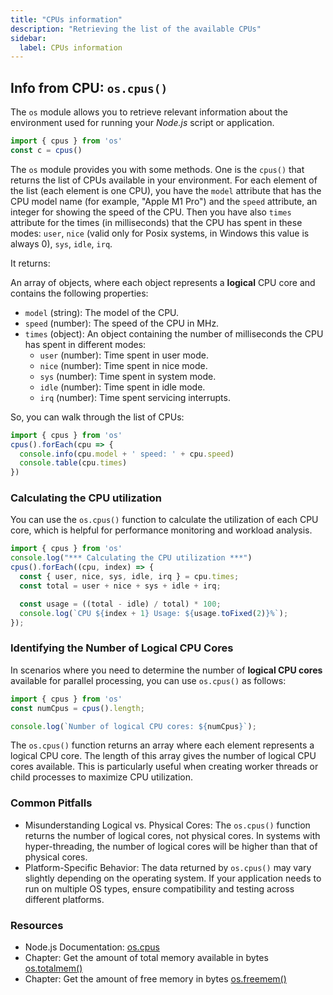 ```yaml
---
title: "CPUs information"
description: "Retrieving the list of the available CPUs"
sidebar:
  label: CPUs information
---
```

## Info from CPU: `os.cpus()`

The `os` module allows you to retrieve relevant information about the environment used for running your _Node.js_ script or application.

```javascript
import { cpus } from 'os'
const c = cpus()
```

The `os` module provides you with some methods. One is the `cpus()` that returns the list of CPUs available in your environment. For each element of the list (each element is one CPU), you have the `model` attribute that has the CPU model name (for example, "Apple M1 Pro") and the `speed` attribute, an integer for showing the speed of the CPU.
Then you have also `times` attribute for the times (in milliseconds) that the CPU has spent in these modes: `user`, `nice` (valid only for Posix systems, in Windows this value is always 0), `sys`, `idle`, `irq`.

It returns:

An array of objects, where each object represents a **logical** CPU core and contains the following properties:
- `model` (string): The model of the CPU.
- `speed` (number): The speed of the CPU in MHz.
- `times` (object): An object containing the number of milliseconds the CPU has spent in different modes:
  - `user` (number): Time spent in user mode.
  - `nice` (number): Time spent in nice mode.
  - `sys` (number): Time spent in system mode.
  - `idle` (number): Time spent in idle mode.
  - `irq` (number): Time spent servicing interrupts.

So, you can walk through the list of CPUs:

```js
import { cpus } from 'os'
cpus().forEach(cpu => {
  console.info(cpu.model + ' speed: ' + cpu.speed)
  console.table(cpu.times)
})
```


### Calculating the CPU utilization

You can use the `os.cpus()` function to calculate the utilization of each CPU core, which is helpful for performance monitoring and workload analysis.

```javascript
import { cpus } from 'os'
console.log("*** Calculating the CPU utilization ***")
cpus().forEach((cpu, index) => {
  const { user, nice, sys, idle, irq } = cpu.times;
  const total = user + nice + sys + idle + irq;

  const usage = ((total - idle) / total) * 100;
  console.log(`CPU ${index + 1} Usage: ${usage.toFixed(2)}%`);
});
```

### Identifying the Number of Logical CPU Cores

In scenarios where you need to determine the number of **logical CPU cores** available for parallel processing, you can use `os.cpus()` as follows:


```javascript
import { cpus } from 'os'
const numCpus = cpus().length;

console.log(`Number of logical CPU cores: ${numCpus}`);
```

The `os.cpus()` function returns an array where each element represents a logical CPU core. The length of this array gives the number of logical CPU cores available.
This is particularly useful when creating worker threads or child processes to maximize CPU utilization.

### Common Pitfalls

- Misunderstanding Logical vs. Physical Cores: The `os.cpus()` function returns the number of logical cores, not physical cores. In systems with hyper-threading, the number of logical cores will be higher than that of physical cores.
- Platform-Specific Behavior: The data returned by `os.cpus()` may vary slightly depending on the operating system. If your application needs to run on multiple OS types, ensure compatibility and testing across different platforms.

### Resources

- Node.js Documentation: [os.cpus](https://nodejs.org/api/os.html#oscpus)
- Chapter: Get the amount of total memory available in bytes [os.totalmem()](/01-system/06_os-totalmem/)
- Chapter: Get the amount of free memory in bytes [os.freemem()](/01-system/05_os-freemem/)
